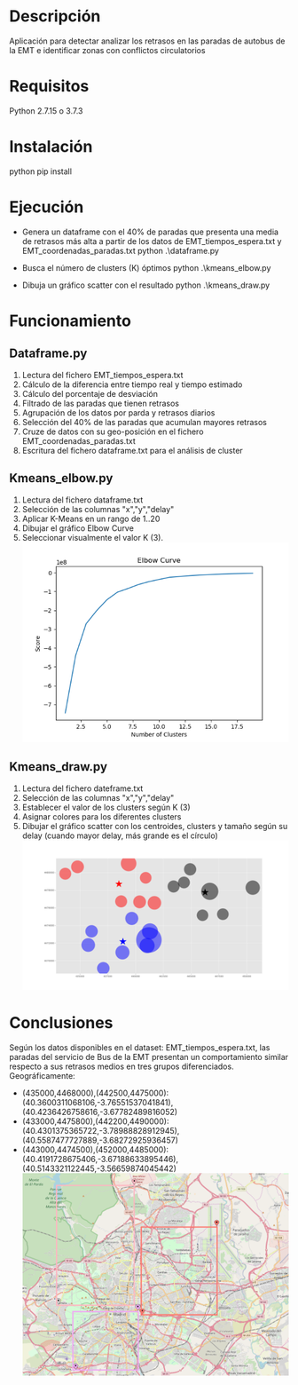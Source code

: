 # Descripción
Aplicación para detectar analizar los retrasos en las paradas de autobus de la EMT e identificar zonas con conflictos circulatorios

# Requisitos
Python 2.7.15 o 3.7.3

# Instalación
python pip install

# Ejecución
* Genera un dataframe con el 40% de paradas que presenta una media de retrasos más alta a partir de los datos de EMT_tiempos_espera.txt y EMT_coordenadas_paradas.txt
		python .\dataframe.py

* Busca el número de clusters (K) óptimos
		python .\kmeans_elbow.py

* Dibuja un gráfico scatter con el resultado
		python .\kmeans_draw.py

# Funcionamiento
## Dataframe.py
1. Lectura del fichero EMT_tiempos_espera.txt
2. Cálculo de la diferencia entre tiempo real y tiempo estimado
3. Cálculo del porcentaje de desviación
4. Filtrado de las paradas que tienen retrasos
5. Agrupación de los datos por parda y retrasos diarios
6. Selección del 40% de las paradas que acumulan mayores retrasos
7. Cruze de datos con su geo-posición en el fichero EMT_coordenadas_paradas.txt
8. Escritura del fichero dataframe.txt para el análisis de cluster

## Kmeans_elbow.py
1. Lectura del fichero dataframe.txt
2. Selección de las columnas "x","y","delay"
3. Aplicar K-Means en un rango de 1..20
4. Dibujar el gráfico Elbow Curve
5. Seleccionar visualmente el valor K (3).
![Elbow](docs/elbow.png "Elbow")

## Kmeans_draw.py
1. Lectura del fichero dateframe.txt
2. Selección de las columnas "x","y","delay"
3. Establecer el valor de los clusters según K (3)
4. Asignar colores para los diferentes clusters
6. Dibujar el gráfico scatter con los centroides, clusters y tamaño según su delay (cuando mayor delay, más grande es el círculo)
![Scatter](docs/scatter.png "Scatter")

# Conclusiones
Según los datos disponibles en el dataset: EMT_tiempos_espera.txt, las paradas del servicio de Bus de la EMT presentan un comportamiento similar respecto a sus retrasos medios en tres grupos diferenciados.
Geográficamente: 
* (435000,4468000),(442500,4475000): (40.3600311068106,-3.76551537041841),(40.4236426758616,-3.67782489816052)
* (433000,4475800),(442200,4490000): (40.4301375365722,-3.78988828912945),(40.5587477727889,-3.68272925936457) 
* (443000,4474500),(452000,4485000): (40.4191728675406,-3.67188633895446),(40.5143321122445,-3.56659874045442)
![Map](docs/map.png "Map")
